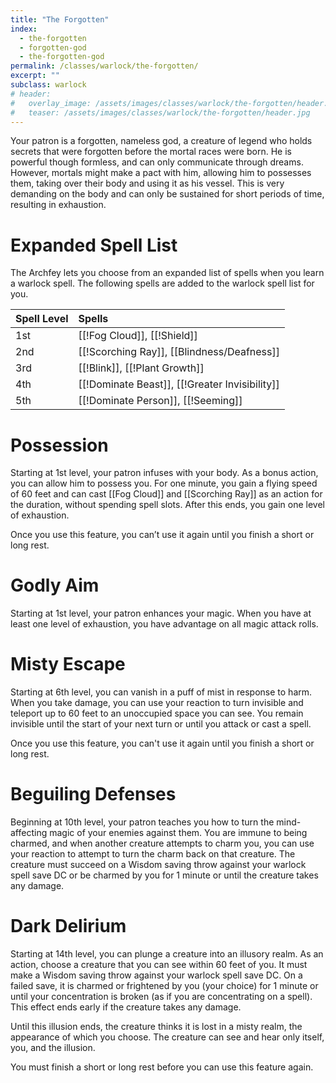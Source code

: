 ```yaml
---
title: "The Forgotten"
index:
  - the-forgotten 
  - forgotten-god
  - the-forgotten-god
permalink: /classes/warlock/the-forgotten/
excerpt: ""
subclass: warlock
# header:
#   overlay_image: /assets/images/classes/warlock/the-forgotten/header.png
#   teaser: /assets/images/classes/warlock/the-forgotten/header.jpg
---
```

Your patron is a forgotten, nameless god, a creature of legend who holds secrets that were forgotten before the mortal races were born. He is powerful though formless, and can only communicate through dreams. However, mortals might make a pact with him, allowing him to possesses them, taking over their body and using it as his vessel. This is very demanding on the body and can only be sustained for short periods of time, resulting in exhaustion.

# Expanded Spell List
The Archfey lets you choose from an expanded list of spells when you learn a warlock spell. The following spells are added to the warlock spell list for you.

| Spell Level | Spells                                         |
| :---------- | :--------------------------------------------- |
| 1st         | [[!Fog Cloud]], [[!Shield]]            |
| 2nd         | [[!Scorching Ray]], [[Blindness/Deafness]]           |
| 3rd         | [[!Blink]], [[!Plant Growth]]                  |
| 4th         | [[!Dominate Beast]], [[!Greater Invisibility]] |
| 5th         | [[!Dominate Person]], [[!Seeming]]             |

# Possession
Starting at 1st level, your patron infuses with your body. As a bonus action, you can allow him to possess you. For one minute, you gain a flying speed of 60 feet and can cast [[Fog Cloud]] and [[Scorching Ray]] as an action for the duration, without spending spell slots. After this ends, you gain one level of exhaustion.

Once you use this feature, you can’t use it again until you finish a short or long rest.

# Godly Aim
Starting at 1st level, your patron enhances your magic. When you have at least one level of exhaustion, you have advantage on all magic attack rolls.

# Misty Escape
Starting at 6th level, you can vanish in a puff of mist in response to harm. When you take damage, you can use your reaction to turn invisible and teleport up to 60 feet to an unoccupied space you can see. You remain invisible until the start of your next turn or until you attack or cast a spell.

Once you use this feature, you can't use it again until you finish a short or long rest.

# Beguiling Defenses
Beginning at 10th level, your patron teaches you how to turn the mind-affecting magic of your enemies against them. You are immune to being charmed, and when another creature attempts to charm you, you can use your reaction to attempt to turn the charm back on that creature. The creature must succeed on a Wisdom saving throw against your warlock spell save DC or be charmed by you for 1 minute or until the creature takes any damage.

# Dark Delirium
Starting at 14th level, you can plunge a creature into an illusory realm. As an action, choose a creature that you can see within 60 feet of you. It must make a Wisdom saving throw against your warlock spell save DC. On a failed save, it is charmed or frightened by you (your choice) for 1 minute or until your concentration is broken (as if you are concentrating on a spell). This effect ends early if the creature takes any damage.

Until this illusion ends, the creature thinks it is lost in a misty realm, the appearance of which you choose. The creature can see and hear only itself, you, and the illusion.

You must finish a short or long rest before you can use this feature again.
